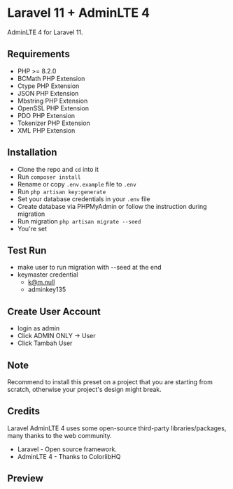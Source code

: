 # Laravel 11 + AdminLTE 4

AdminLTE 4 for Laravel 11.

## Requirements

-   PHP >= 8.2.0
-   BCMath PHP Extension
-   Ctype PHP Extension
-   JSON PHP Extension
-   Mbstring PHP Extension
-   OpenSSL PHP Extension
-   PDO PHP Extension
-   Tokenizer PHP Extension
-   XML PHP Extension

## Installation

-   Clone the repo and `cd` into it
-   Run `composer install`
-   Rename or copy `.env.example` file to `.env`
-   Run `php artisan key:generate`
-   Set your database credentials in your `.env` file
-   Create database via PHPMyAdmin or follow the instruction during migration
-   Run migration `php artisan migrate --seed`
-   You're set

## Test Run

- make user to run migration with --seed at the end
- keymaster credential
    - k@m.null
    - adminkey135

## Create User Account

- login as admin
- Click ADMIN ONLY -> User
- Click Tambah User

<!-- ## Todo Lists

-   LaravelEasyNav implementation
-   Preview screenshots
-   More pages... -->

## Note

Recommend to install this preset on a project that you are starting from scratch, otherwise your project's design might break.

## Credits

Laravel AdminLTE 4 uses some open-source third-party libraries/packages, many thanks to the web community.

-   Laravel - Open source framework.
-   AdminLTE 4 - Thanks to ColorlibHQ

## Preview